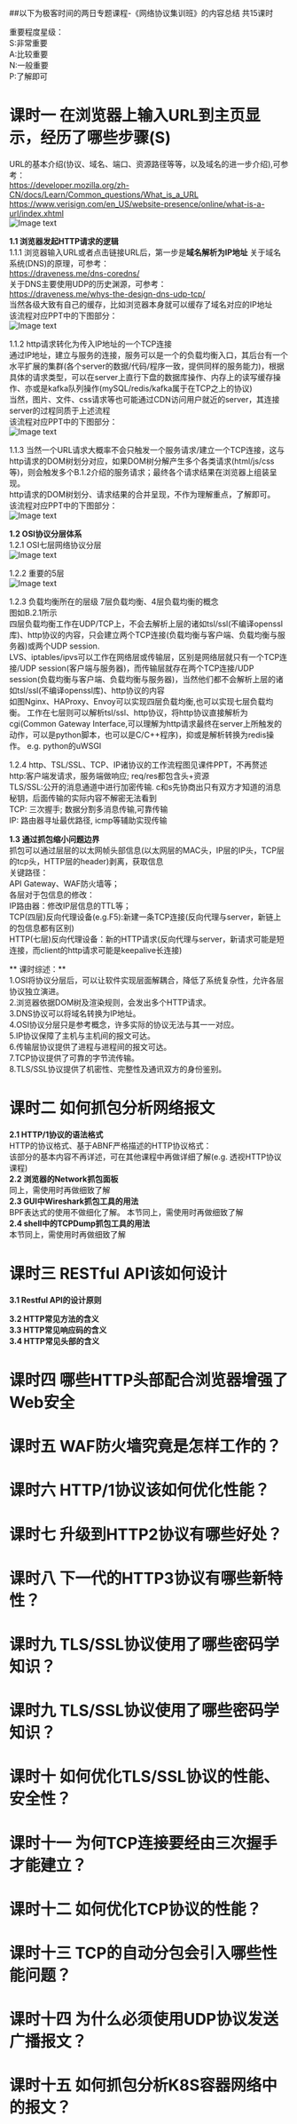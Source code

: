##以下为极客时间的两日专题课程-《网络协议集训班》的内容总结 共15课时

重要程度星级：  
S:非常重要  
A:比较重要  
N:一般重要  
P:了解即可  

# 课时一 在浏览器上输入URL到主页显示，经历了哪些步骤(S)  
URL的基本介绍(协议、域名、端口、资源路径等等，以及域名的进一步介绍),可参考：  
https://developer.mozilla.org/zh-CN/docs/Learn/Common_questions/What_is_a_URL  
https://www.verisign.com/en_US/website-presence/online/what-is-a-url/index.xhtml   
![Image text](https://raw.githubusercontent.com/zwGithubStation/books/master/Network_Protocal_two_days/pic/what_is_URL.png)

**1.1 浏览器发起HTTP请求的逻辑**  
1.1.1 浏览器输入URL或者点击链接URL后，第一步是**域名解析为IP地址** 
关于域名系统(DNS)的原理，可参考：  
https://draveness.me/dns-coredns/  
关于DNS主要使用UDP的历史渊源，可参考：  
https://draveness.me/whys-the-design-dns-udp-tcp/  
当然各级大致有自己的缓存，比如浏览器本身就可以缓存了域名对应的IP地址  
该流程对应PPT中的下图部分：  
![Image text](https://raw.githubusercontent.com/zwGithubStation/books/master/Network_Protocal_two_days/pic/what_is_URL.png)  

1.1.2 http请求转化为传入IP地址的一个TCP连接  
通过IP地址，建立与服务的连接，服务可以是一个的负载均衡入口，其后台有一个水平扩展的集群(各个server的数据/代码/程序一致，提供同样的服务能力)，根据具体的请求类型，可以在server上直行下盘的数据库操作、内存上的读写缓存操作、亦或是kafka队列操作(mySQL/redis/kafka属于在TCP之上的协议)  
当然，图片、文件、css请求等也可能通过CDN访问用户就近的server，其连接server的过程同质于上述流程  
该流程对应PPT中的下图部分：  
![Image text](https://raw.githubusercontent.com/zwGithubStation/books/master/Network_Protocal_two_days/pic/what_is_URL.png)  

1.1.3 当然一个URL请求大概率不会只触发一个服务请求/建立一个TCP连接，这与http请求的DOM树划分对应，如果DOM树分解产生多个各类请求(html/js/css等)，则会触发多个B.1.2介绍的服务请求；最终各个请求结果在浏览器上组装呈现。  
http请求的DOM树划分、请求结果的合并呈现，不作为理解重点，了解即可。  
该流程对应PPT中的下图部分：   
![Image text](https://raw.githubusercontent.com/zwGithubStation/books/master/Network_Protocal_two_days/pic/what_is_URL.png)  

**1.2 OSI协议分层体系**  
1.2.1 OSI七层网络协议分层  
![Image text](https://raw.githubusercontent.com/zwGithubStation/books/master/Network_Protocal_two_days/pic/what_is_URL.png)   

1.2.2 重要的5层  
![Image text](https://raw.githubusercontent.com/zwGithubStation/books/master/Network_Protocal_two_days/pic/what_is_URL.png)    

1.2.3 负载均衡所在的层级 7层负载均衡、4层负载均衡的概念  
图如B.2.1所示  
四层负载均衡工作在UDP/TCP上，不会去解析上层的诸如tsl/ssl(不编译openssl库)、http协议的内容，只会建立两个TCP连接(负载均衡与客户端、负载均衡与服务器)或两个UDP session.  
LVS、iptables/ipvs可以工作在网络层或传输层，区别是网络层就只有一个TCP连接/UDP session(客户端与服务器)，而传输层就存在两个TCP连接/UDP session(负载均衡与客户端、负载均衡与服务器)，当然他们都不会解析上层的诸如tsl/ssl(不编译openssl库)、http协议的内容  
如图Nginx、HAProxy、Envoy可以实现四层负载均衡,也可以实现七层负载均衡。 工作在七层则可以解析tsl/ssl、http协议，将http协议直接解析为cgi(Common Gateway Interface,可以理解为http请求最终在server上所触发的动作，可以是python脚本，也可以是C/C++程序)，抑或是解析转换为redis操作。 e.g. python的uWSGI  

1.2.4 http、TSL/SSL、TCP、IP诸协议的工作流程图见课件PPT，不再赘述  
http:客户端发请求，服务端做响应; req/res都包含头+资源  
TLS/SSL:公开的消息通道中进行加密传输. c和s先协商出只有双方才知道的消息秘钥，后面传输的实际内容不解密无法看到  
TCP: 三次握手; 数据分割多消息传输,可靠传输  
IP: 路由器寻址最优路径, icmp等辅助实现传输   


**1.3 通过抓包缩小问题边界**  
抓包可以通过层层的以太网帧头部信息(以太网层的MAC头，IP层的IP头，TCP层的tcp头，HTTP层的header)剥离，获取信息    
关键路径：  
API Gateway、WAF防火墙等；  
各层对于包信息的修改：  
IP路由器：修改IP层信息的TTL等；  
TCP(四层)反向代理设备(e.g.F5):新建一条TCP连接(反向代理与server，新链上的包信息都有区别)  
HTTP(七层)反向代理设备：新的HTTP请求(反向代理与server，新请求可能是短连接，而client的http请求可能是keepalive长连接)   

** 课时综述：**   
1.OSI将协议分层后，可以让软件实现层面解耦合，降低了系统复杂性，允许各层协议独立演进。   
2.浏览器依据DOM树及渲染规则，会发出多个HTTP请求。  
3.DNS协议可以将域名转换为IP地址。  
4.OSI协议分层只是参考概念，许多实际的协议无法与其一一对应。  
5.IP协议保障了主机与主机间的报文可达。  
6.传输层协议提供了进程与进程间的报文可达。  
7.TCP协议提供了可靠的字节流传输。  
8.TLS/SSL协议提供了机密性、完整性及通讯双方的身份鉴别。  

# 课时二 如何抓包分析网络报文   
**2.1 HTTP/1协议的语法格式**  
HTTP的协议格式、基于ABNF严格描述的HTTP协议格式：  
该部分的基本内容不再详述，可在其他课程中再做详细了解(e.g. 透视HTTP协议课程)  
**2.2 浏览器的Network抓包面板**   
同上，需使用时再做细致了解  
**2.3 GUI中Wireshark抓包工具的用法**   
BPF表达式的使用不做细化了解。 本节同上，需使用时再做细致了解  
**2.4 shell中的TCPDump抓包工具的用法**   
本节同上，需使用时再做细致了解    

# 课时三 RESTful API该如何设计  
**3.1 Restful API的设计原则**   
  
**3.2 HTTP常见方法的含义**  
**3.3 HTTP常见响应码的含义**  
**3.4 HTTP常见头部的含义**  


# 课时四 哪些HTTP头部配合浏览器增强了Web安全

# 课时五 WAF防火墙究竟是怎样工作的？  

# 课时六 HTTP/1协议该如何优化性能？ 

# 课时七 升级到HTTP2协议有哪些好处？


# 课时八 下一代的HTTP3协议有哪些新特性？

# 课时九 TLS/SSL协议使用了哪些密码学知识？ 

# 课时九 TLS/SSL协议使用了哪些密码学知识？

# 课时十 如何优化TLS/SSL协议的性能、安全性？

# 课时十一 为何TCP连接要经由三次握手才能建立？

# 课时十二 如何优化TCP协议的性能？ 

# 课时十三 TCP的自动分包会引入哪些性能问题？

# 课时十四 为什么必须使用UDP协议发送广播报文？

# 课时十五 如何抓包分析K8S容器网络中的报文？ 